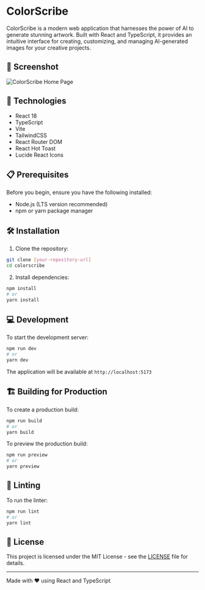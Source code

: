 # ColorScribe

ColorScribe is a modern web application that harnesses the power of AI to generate stunning artwork. Built with React and TypeScript, it provides an intuitive interface for creating, customizing, and managing AI-generated images for your creative projects.

## 📸 Screenshot

![ColorScribe Home Page](./readme-img/Home%20from%202024-12-01%2009-31-22.png)

## 🚀 Technologies

- React 18
- TypeScript
- Vite
- TailwindCSS
- React Router DOM
- React Hot Toast
- Lucide React Icons

## 📋 Prerequisites

Before you begin, ensure you have the following installed:
- Node.js (LTS version recommended)
- npm or yarn package manager

## 🛠️ Installation

1. Clone the repository:
```bash
git clone [your-repository-url]
cd colorscribe
```

2. Install dependencies:
```bash
npm install
# or
yarn install
```

## 💻 Development

To start the development server:

```bash
npm run dev
# or
yarn dev
```

The application will be available at `http://localhost:5173`

## 🏗️ Building for Production

To create a production build:

```bash
npm run build
# or
yarn build
```

To preview the production build:

```bash
npm run preview
# or
yarn preview
```

## 🧹 Linting

To run the linter:

```bash
npm run lint
# or
yarn lint
```

## 📝 License

This project is licensed under the MIT License - see the [LICENSE](./LICENSE) file for details.

---

Made with ❤️ using React and TypeScript
